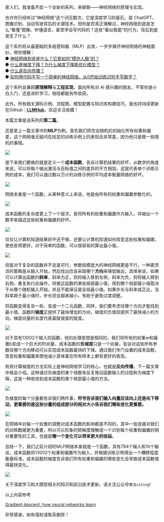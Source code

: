 家人们，我准备开启一个全新的系列，来聊聊——神经网络的原理与实现。

也许你已经听过“神经网络”这个词无数次，它是深度学习的基石，是 ChatGPT、图像识别、自动驾驶背后的关键技术。但你是否真正理解过，神经网络到底是怎么“看懂”图像、听懂语言，甚至学会写代码的？这些“看似智能”的行为，背后到底发生了什么？

这个系列将从最基础的多层感知器（MLP）出发，一步步揭开神经网络的神秘面纱，带你理解：  
● [神经网络到底是什么？它是如何“模仿人脑”的？](https://zhuanlan.zhihu.com/p/1914643372376847471)  
● [什么是梯度下降？为什么梯度下降能优化模型？](https://zhuanlan.zhihu.com/p/1917179497192593050)  
● [什么是反向传播？](https://zhuanlan.zhihu.com/p/1917262748246581317)  
● [如何用代码手写一个简单的神经网络，从0开始训练识别手写数字？](https://zhuanlan.zhihu.com/p/1917325067064447077)

这个系列会兼顾**原理解释**与**工程实现**，面向所有对 AI 感兴趣的朋友，不管你是小白入门，还是进阶学习，相信都能有所收获。

<font style="color:rgb(25, 27, 31);">此外，所有相关源码示例、流程图、模型配置与知识库构建技巧，我也将持续更新在Github：</font>[**<font style="color:rgb(25, 27, 31);">LLMHub</font>**](https://github.com/zhangting-hit/LLMHub)<font style="color:rgb(25, 27, 31);">，欢迎关注收藏！</font>

<font style="color:rgb(25, 27, 31);">本篇文章是该系列的</font>**<font style="color:rgb(25, 27, 31);">第二篇</font>**<font style="color:rgb(25, 27, 31);">。</font>

还是拿上一篇文章中的**MLP**为例，首先我们将完全随机的初始化所有权重和偏差，这个网络毫无疑问在给定的训练示例上的表现会非常差，因为他只是做一些随机的事情。

![](https://cdn.nlark.com/yuque/0/2025/png/28454971/1749869577228-3b2b6e3c-9499-467a-b9d0-6181493f04dc.png)

接下来我们要做的就是定义一个**成本函数**，告诉计算机结果的好坏，从数学的角度来说，可以将每个输出激活与目标值之间的差异的平方相加，这就代表单个训练示例的成本，我们可以通过数以万计的训练示例的平均成本衡量网络的好坏。

![](https://cdn.nlark.com/yuque/0/2025/png/28454971/1749869625929-cb40badb-2097-4bd3-a241-45620eb2bc04.png)

网络本身是一个函数，从某种意义上来说，他是由所有的权重和偏置参数化的。

![](https://cdn.nlark.com/yuque/0/2025/png/28454971/1749869761376-fe1bf589-2bb9-4819-a34c-8054390f1ef4.png)

成本函数的复杂度更上了一个层次，是将所有的权重和偏置作为输入，并输出一个数字来描述这些权重和偏置的好坏。

![](https://cdn.nlark.com/yuque/0/2025/png/28454971/1749869695997-0465e344-d4f1-4454-92ea-1628d31b9add.png)

仅仅让计算机知道结果好坏还不够，还要让计算机知道如何改变这些权重和偏置，使他变得更好。对于简单的函数，可以很容易的算出最小值。

![](https://cdn.nlark.com/yuque/0/2025/png/28454971/1749869810688-bb4f6fc4-ae5c-4c1c-b040-f96f3c13ab2a.png)

但是对于复杂的函数并不总是可行，参数规模庞大的神经网络更是不行，一种更灵活的策略是从输入开始，然后找出应该采取哪个**方向**来降低输出，具体来说，如果可以计算出函数的**斜率**，斜率为正，则将输入移到左侧，斜率为负，则将输入移到右侧，重复执行此操作，将接近函数的某些局部最小值，得到哪个局部最小值取决于从哪个随机输入开始，并且不能保证是全局最小值。如果步长与斜率成正比，当斜率趋于最小值时，步长将会越来越小，有助于避免过度调整。

将函数变得复杂一些，变成一个二元函数，同样，我们要考虑往哪个方向才能找到最小值，函数的**梯度**正提供了最快增加的方向，梯度的负值则提供了最快减小的方向，梯度向量的长度代表最陡坡度的陡度。

![](https://cdn.nlark.com/yuque/0/2025/png/28454971/1749869916575-a97a9804-e74d-4f43-b13a-c3a59742a78e.png)

对于具有13002个输入的函数，他的处理思想是相同的，我们将所有的权重w和偏置b变成一个巨大的列向量，成本函数的**负梯度**只是一个向量，告诉对这些所有参数往哪个方向移动可以实现成本函数最快的下降。通过我们专门设置的成本函数，改变权重和偏置来使他减小意味着在所有样本上都有更好的表现。

有效计算梯度的方法实际上是神经网络学习的核心，也就是**反向传播**，下一篇文章中我会介绍。这种通过负梯度的某个倍数来反复推动函数输入的过程称为梯度下降，这是一种收敛到成本函数的某个局部最小值的方法。

![](https://cdn.nlark.com/yuque/0/2025/png/28454971/1749870015313-72bb527d-5865-4541-89cc-de8180cff147.png)

负梯度的每个分量都告诉我们两件事，**符号告诉我们输入向量应该向上还是向下移动，更重要的是这些分量的组成部分的相对大小告诉我们哪些变化更重要。**

![](https://cdn.nlark.com/yuque/0/2025/png/28454971/1749870040714-b118f5fd-618a-4353-b7b4-55f5243bb9e0.png)

在网络中对每一个权重的调整对成本函数的影响都是不同的，其中一些连接对我们的训练数据更为重要，所以可以形象的把梯度理解成一个识别每个权重和偏置的相对重要性的工具，也就是**哪一个变化可以带来更大的收益**。

总结一下，我们之前介绍的MLP网络本身就是一个函数，具有784个输入和10个输出，成本函数将13002个权重和偏置作为输入，并根据训练示例得出一个糟糕程度衡量标准，成本函数的梯度告诉我们所有权重和偏置的哪些变化会导致成本函数值得最快变化。

![](https://cdn.nlark.com/yuque/0/2025/png/28454971/1749870082339-529bea32-4e6a-4e10-9ab5-18b73e338807.png)



关于深度学习和大模型相关的知识和前沿技术更新，请关注公众号`算法coting`!



以上内容参考

[Gradient descent, how neural networks learn](https://www.youtube.com/watch?v=IHZwWFHWa-w&t=485s)

非常感谢，如有侵权请联系删除！



